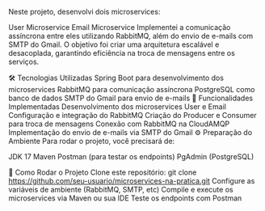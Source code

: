Neste projeto, desenvolvi dois microservices:

User Microservice
Email Microservice
Implementei a comunicação assíncrona entre eles utilizando RabbitMQ, além do envio de e-mails com SMTP do Gmail. O objetivo foi criar uma arquitetura escalável e desacoplada, garantindo eficiência na troca de mensagens entre os serviços.

🛠 Tecnologias Utilizadas
Spring Boot para desenvolvimento dos microservices
RabbitMQ para comunicação assíncrona
PostgreSQL como banco de dados
SMTP do Gmail para envio de e-mails
📌 Funcionalidades Implementadas
Desenvolvimento dos microservices User e Email
Configuração e integração do RabbitMQ
Criação do Producer e Consumer para troca de mensagens
Conexão com RabbitMQ na CloudAMQP
Implementação do envio de e-mails via SMTP do Gmail
⚙️ Preparação do Ambiente
Para rodar o projeto, você precisará de:

JDK 17
Maven
Postman (para testar os endpoints)
PgAdmin (PostgreSQL)

📂 Como Rodar o Projeto
Clone este repositório:
git clone https://github.com/seu-usuario/microservices-na-pratica.git
Configure as variáveis de ambiente (RabbitMQ, SMTP, etc)
Compile e execute os microservices via Maven ou sua IDE
Teste os endpoints com Postman
